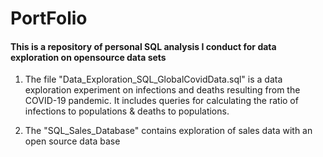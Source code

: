 # PortFolio
#### This is a repository of personal SQL analysis I conduct for data exploration on opensource data sets
1. The file "Data_Exploration_SQL_GlobalCovidData.sql" is a data exploration experiment on infections and deaths resulting from the COVID-19 pandemic.
   It includes queries for calculating the ratio of infections to populations & deaths to populations.

2. The "SQL_Sales_Database" contains exploration of sales data with an open source data base
